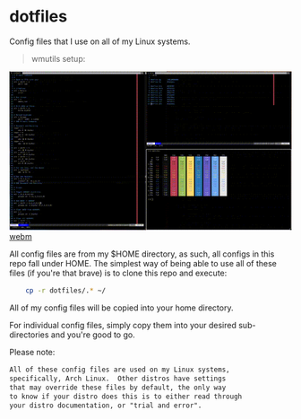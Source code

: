 dotfiles
==========

Config files that I use on all of my Linux systems.

> wmutils setup:

![wmutils.gif](wmutils.gif)
[webm](wmutils.webm)

All config files are from my $HOME directory, as such, all configs
in this repo fall under HOME.  The simplest way of being able
to use all of these files (if you're that brave) is to clone
this repo and execute:

```bash
	cp -r dotfiles/.* ~/
```

All of my config files will be copied into your home directory.

For individual config files, simply copy them into your desired
sub-directories and you're good to go.

Please note:

	All of these config files are used on my Linux systems,
	specifically, Arch Linux.  Other distros have settings
	that may override these files by default, the only way
	to know if your distro does this is to either read through
	your distro documentation, or "trial and error".
